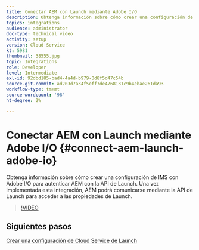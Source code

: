 ```yaml
---
title: Conectar AEM con Launch mediante Adobe I/O
description: Obtenga información sobre cómo crear una configuración de IMS con Adobe I/O para autenticar AEM con la API de Launch. Una vez implementada esta integración, AEM podrá comunicarse mediante la API de Launch para acceder a las propiedades de Launch.
topics: integrations
audience: administrator
doc-type: technical video
activity: setup
version: Cloud Service
kt: 5981
thumbnail: 38555.jpg
topic: Integrations
role: Developer
level: Intermediate
exl-id: 92dbd185-bad4-4a4d-b979-0d8f5d47c54b
source-git-commit: ad203d7a34f5eff7de4768131c9b4ebae261da93
workflow-type: tm+mt
source-wordcount: '98'
ht-degree: 2%

---
```


# Conectar AEM con Launch mediante Adobe I/O {#connect-aem-launch-adobe-io}

Obtenga información sobre cómo crear una configuración de IMS con Adobe I/O para autenticar AEM con la API de Launch. Una vez implementada esta integración, AEM podrá comunicarse mediante la API de Launch para acceder a las propiedades de Launch.

>[!VIDEO](https://video.tv.adobe.com/v/38555?quality=12&learn=on)

## Siguientes pasos

[Crear una configuración de Cloud Service de Launch](create-launch-cloud-service.md)
